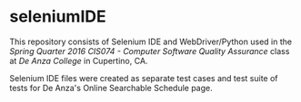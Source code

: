 # seleniumIDE
This repository consists of Selenium IDE and WebDriver/Python used in the *Spring Quarter 2016 CIS074 - Computer Software Quality Assurance* class at *De Anza College* in Cupertino, CA.

Selenium IDE files were created as separate test cases and test suite of tests for De Anza's Online Searchable Schedule page.
